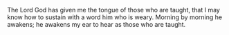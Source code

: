 The Lord God has given me the tongue of those who are taught, that I may know how to sustain with a word him who is weary. Morning by morning he awakens; he awakens my ear to hear as those who are taught.

